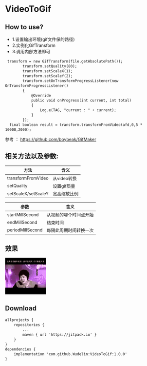 # VideoToGif

How to use?
--------
* 1.设置输出环境(gif文件保的路径)<br>
* 2.实例化GifTransform<br>
* 3.调用内部方法即可<br>

```
 transform = new GifTransform(file.getAbsolutePath());
        transform.setQuality(80);
        transform.setScaleX(1);
        transform.setScaleY(2);
        transform.setOnTransformProgressListener(new OnTransformProgressListener()
        {
            @Override
            public void onProgress(int current, int total)
            {
                Log.e(TAG, "current : " + current);
            }
        });
  final boolean result = transform.transformFromVideo(afd,0,5 * 10000,2000);

```

参考 ： https://github.com/boybeak/GifMaker

相关方法以及参数:
------
  方法  | 含义 
  ------------- | ------------- 
 transformFromVideo  | 从video转换 
 setQuality  | 设置gif质量 
 setScaleX/setScaleY  | 宽高缩放比例 
 
   参数  | 含义 
  ------------- | ------------- 
 startMillSecond  | 从视频的哪个时间点开始 
 endMillSecond  | 结束时间
 periodMillSecond  | 每隔此周期时间转换一次 


效果
-------
![result](https://github.com/Wudelin/VideoToGif/blob/master/pictrue/1571906621942.gif "效果图")  


Download
--------

```
allprojects {
	repositories {
		...
		maven { url 'https://jitpack.io' }
	}
}
dependencies {
	implementation 'com.github.Wudelin:VideoToGif:1.0.0'
}
```


